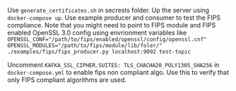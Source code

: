 Use `generate_certificates.sh` in secrests folder.
Up the server using `docker-compose up`.
Use example producer and consumer to test the FIPS compliance. Note that you might need to point to FIPS module and FIPS enabled OpenSSL 3.0 config using envrionment variables like ` OPENSSL_CONF="/path/to/fips/enabled/openssl/config/openssl.cnf" OPENSSL_MODULES="/path/to/fips/module/lib/foler/" ./examples/fips/fips_producer.py localhost:9092 test-topic`

Uncomment `KAFKA_SSL_CIPHER.SUITES: TLS_CHACHA20_POLY1305_SHA256` in `docker-compose.yml` to enable fips non compliant algo. Use this to verify that only FIPS compliant algorithms are used.